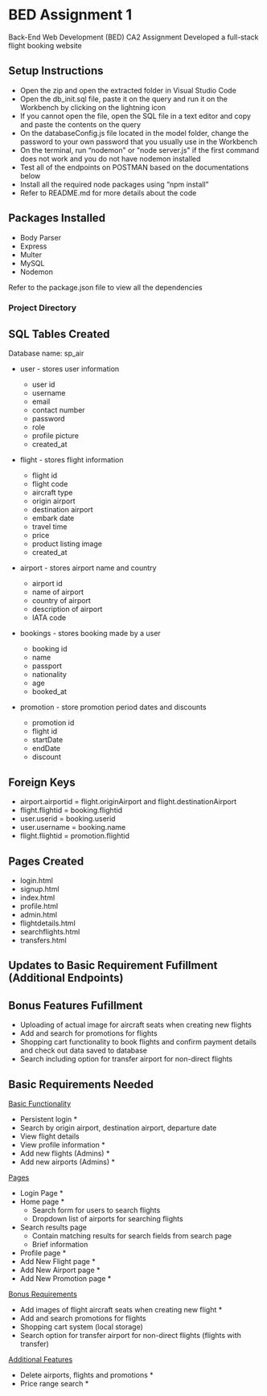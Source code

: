 # BED Assignment 1

Back-End Web Development (BED) CA2 Assignment
Developed a full-stack flight booking website

## Setup Instructions
- Open the zip and open the extracted folder in Visual Studio Code
-	Open the db_init.sql file, paste it on the query and run it on the Workbench by clicking on the lightning icon
  - If you cannot open the file, open the SQL file in a text editor and copy and paste the contents on the query
-	On the databaseConfig.js file located in the model folder, change the password to your own password that you usually use in the Workbench
-	On the terminal, run “nodemon" or "node server.js" if the first command does not work and you do not have nodemon installed
-	Test all of the endpoints on POSTMAN based on the documentations below
-	Install all the required node packages using “npm install”
-	Refer to README.md for more details about the code

## Packages Installed
- Body Parser
- Express
- Multer
- MySQL
- Nodemon

Refer to the package.json file to view all the dependencies

### Project Directory


## SQL Tables Created
Database name: sp_air

- user - stores user information
  - user id
  - username
  - email
  - contact number
  - password
  - role
  - profile picture
  - created_at

- flight - stores flight information
  - flight id 
  - flight code
  - aircraft type
  - origin airport
  - destination airport
  - embark date
  - travel time
  - price
  - product listing image
  - created_at

- airport - stores airport name and country
  - airport id
  - name of airport
  - country of airport
  - description of airport
  - IATA code

- bookings - stores booking made by a user
  - booking id
  - name
  - passport
  - nationality
  - age
  - booked_at

- promotion - store promotion period dates and discounts
  - promotion id
  - flight id
  - startDate
  - endDate
  - discount

## Foreign Keys
- airport.airportid = flight.originAirport and flight.destinationAirport
- flight.flightid = booking.flightid
- user.userid = booking.userid
- user.username = booking.name
- flight.flightid = promotion.flightid

## Pages Created
- login.html
- signup.html
- index.html
- profile.html
- admin.html
- flightdetails.html
- searchflights.html
- transfers.html

## Updates to Basic Requirement Fufillment (Additional Endpoints)

## Bonus Features Fufillment
- Uploading of actual image for aircraft seats when creating new flights
- Add and search for promotions for flights
- Shopping cart functionality to book flights and confirm payment details and check out data saved to database
- Search including option for transfer airport for non-direct flights

## Basic Requirements Needed
<u>Basic Functionality</u>
- Persistent login *
- Search by origin airport, destination airport, departure date
- View flight details
- View profile information *
- Add new flights (Admins) *
- Add new airports (Admins) *

<u>Pages</u>
- Login Page *
- Home page *
  - Search form for users to search flights
  - Dropdown list of airports for searching flights
- Search results page
  - Contain matching results for search fields from search page
  - Brief information
- Profile page *
- Add New Flight page *
- Add New Airport page *
- Add New Promotion page *

<u>Bonus Requirements</u>
- Add images of flight aircraft seats when creating new flight *
- Add and search promotions for flights 
- Shopping cart system (local storage)
- Search option for transfer airport for non-direct flights (flights with transfer)

<u>Additional Features</u>
- Delete airports, flights and promotions *
- Price range search *